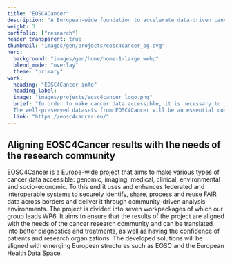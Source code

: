 ```yaml
---
title: "EOSC4Cancer"
description: "A European-wide foundation to accelerate data-driven cancer research"
weight: 3
portfolio: ["research"]
header_transparent: true
thumbnail: "images/gen/projects/eosc4cancer_bg.svg"
hero:
  background: "images/gen/home/home-1-large.webp"
  blend_mode: "overlay"
  theme: "primary"
work:
  heading: "EOSC4Cancer info"
  heading_label:
  image: "images/projects/eosc4cancer_logo.png"
  brief: "In order to make cancer data accessible, it is necessary to integrate advanced research data beyond national borders in order to make progress. With this idea in mind, EOSC4Cancer brings together a consortium of 29 organizations from 13 countries, including cancer research centers, research infrastructures, cutting-edge research groups, hospitals, and supercomputing centers.
  The well-preserved datasets from EOSC4Cancer will be an essential contribution to reproducible and robust analytical and computational methods, including machine learning and artificial intelligence, laying the foundations for data trajectories and workflows for future European Cancer Mission projects."
  link: "https://eosc4cancer.eu/"
---
```


## Aligning EOSC4Cancer results with the needs of the research community

EOSC4Cancer is a Europe-wide project that aims to make various types of cancer data accessible: genomic, imaging, medical, clinical, environmental and socio-economic. To this end it uses and enhances federated and interoperable systems to securely identify, share, process and reuse FAIR data across borders and deliver it through community-driven analysis environments.
The project is divided into seven workpackages of which our group leads WP6. It aims to ensure that the results of the project are aligned with the needs of the cancer research community and can be translated into better diagnostics and treatments, as well as having the confidence of patients and research organizations. The developed solutions will be aligned with emerging European structures such as EOSC and the European Health Data Space.
